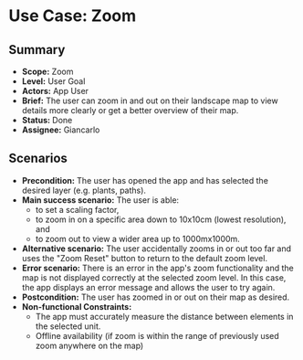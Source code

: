 # Use Case: Zoom

## Summary

- **Scope:** Zoom
- **Level:** User Goal
- **Actors:** App User
- **Brief:** The user can zoom in and out on their landscape map to view details more clearly or get a better overview of their map.
- **Status:** Done
- **Assignee:** Giancarlo

## Scenarios

- **Precondition:**
  The user has opened the app and has selected the desired layer (e.g. plants, paths).
- **Main success scenario:**
  The user is able:
  - to set a scaling factor,
  - to zoom in on a specific area down to 10x10cm (lowest resolution), and
  - to zoom out to view a wider area up to 1000mx1000m.
- **Alternative scenario:**
  The user accidentally zooms in or out too far and uses the "Zoom Reset" button to return to the default zoom level.
- **Error scenario:**
  There is an error in the app's zoom functionality and the map is not displayed correctly at the selected zoom level.
  In this case, the app displays an error message and allows the user to try again.
- **Postcondition:**
  The user has zoomed in or out on their map as desired.
- **Non-functional Constraints:**
  - The app must accurately measure the distance between elements in the selected unit.
  - Offline availability (if zoom is within the range of previously used zoom anywhere on the map)
